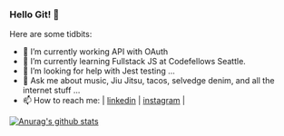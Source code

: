 ### Hello Git! 👋




Here are some tidbits:

- 🔭 I’m currently working API with OAuth
- 🌱 I’m currently learning Fullstack JS at Codefellows Seattle.
- 🤔 I’m looking for help with Jest testing ...
- 💬 Ask me about music, Jiu Jitsu, tacos, selvedge denim, and all the internet stuff ...
- 📫 How to reach me: | [linkedin](https://www.linkedin.com/in/jonnyleealas/ ) | [instagram](https://www.instagram.com/iamjonnylee/) | 


[![Anurag's github stats](https://github-readme-stats.vercel.app/api?username=jonnyleealas&count_private=true&show_icons=true&theme=radical)](https://github.com/anuraghazra/github-readme-stats)
